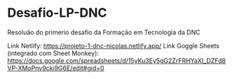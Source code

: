 # Desafio-LP-DNC
Resoluão do primerio desafio da Formação em Tecnologia da DNC

Link Netlify: https://projeto-1-dnc-nicolas.netlify.app/
Link Goggle Sheets (integrado com Sheet Monkey): https://docs.google.com/spreadsheets/d/15yKu3Ey5gG2ZrFRHYaXI_DZFd8VP-XMoPnv9cki9G6E/edit#gid=0
